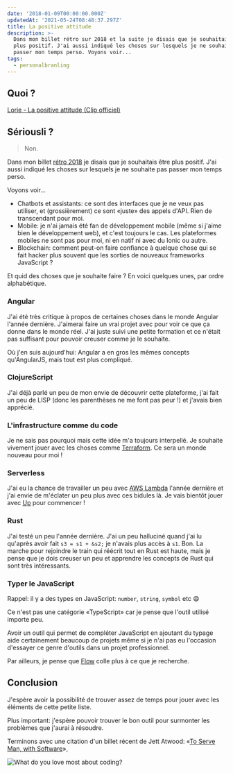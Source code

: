 ```yaml
---
date: '2018-01-09T00:00:00.000Z'
updatedAt: '2021-05-24T08:48:37.297Z'
title: La positive attitude
description: >-
  Dans mon billet rétro sur 2018 et la suite je disais que je souhaitais être
  plus positif. J'ai aussi indiqué les choses sur lesquels je ne souhaite pas
  passer mon temps perso. Voyons voir...
tags:
  - personalbranling
---
```

## Quoi ?

[Lorie - La positive attitude (Clip officiel)](https://www.youtube.com/watch?v=gb4yPEMh24E)

## Sériousli ?

> Non.

Dans mon billet [rétro 2018](/fr/vers-2018-et-au-dela) je disais que je souhaitais être plus positif. J'ai aussi indiqué les choses sur lesquels je ne souhaite pas passer mon temps perso.

Voyons voir...

- Chatbots et assistants: ce sont des interfaces que je ne veux pas utiliser, et (grossièrement) ce sont «juste» des appels d'API. Rien de transcendant pour moi.
- Mobile: je n'ai jamais été fan de développement mobile (même si j'aime bien le développement web), et c'est toujours le cas. Les plateformes mobiles ne sont pas pour moi, ni en natif ni avec du Ionic ou autre.
- Blockchain: comment peut-on faire confiance à quelque chose qui se fait hacker plus souvent que les sorties de nouveaux frameworks JavaScript ?

Et quid des choses que je souhaite faire ? En voici quelques unes, par ordre alphabétique.

### Angular

J'ai été très critique à propos de certaines choses dans le monde Angular l'année dernière. J'aimerai faire un vrai projet avec pour voir ce que ça donne dans le monde réel. J'ai juste suivi une petite formation et ce n'était pas suffisant pour pouvoir creuser comme je le souhaite.

Où j'en suis aujourd'hui: Angular a en gros les mêmes concepts qu'AngularJS, mais tout est plus compliqué.

### ClojureScript

J'ai déjà parlé un peu de mon envie de découvrir cette plateforme, j'ai fait un peu de LISP (donc les parenthèses ne me font pas peur !) et j'avais bien apprécié.

### L'infrastructure comme du code

Je ne sais pas pourquoi mais cette idée m'a toujours interpellé. Je souhaite vivement jouer avec les choses comme [Terraform](https://www.terraform.io/). Ce sera un monde nouveau pour moi !

### Serverless

J'ai eu la chance de travailler un peu avec [AWS Lambda](https://aws.amazon.com/lambda/) l'année dernière et j'ai envie de m'éclater un peu plus avec ces bidules là. Je vais bientôt jouer avec [Up](https://up.docs.apex.sh) pour commencer !

### Rust

J'ai testé un peu l'année dernière. J'ai un peu halluciné quand j'ai lu qu'après avoir fait `s3 = s1 + &s2;` je n'avais plus accès à `s1`. Bon. La marche pour rejoindre le train qui réécrit tout en Rust est haute, mais je pense que je dois creuser un peu et apprendre les concepts de Rust qui sont très intéressants.

### Typer le JavaScript

Rappel: il y a des types en JavaScript: `number`, `string`, `symbol` etc :smile:

Ce n'est pas une catégorie «TypeScript» car je pense que l'outil utilisé importe peu.

Avoir un outil qui permet de compléter JavaScript en ajoutant du typage aide certainement beaucoup de projets même si je n'ai pas eu l'occasion d'essayer ce genre d'outils dans un projet professionnel.

Par ailleurs, je pense que [Flow](https://flow.org/) colle plus à ce que je recherche.

## Conclusion

J'espère avoir la possibilité de trouver assez de temps pour jouer avec les éléments de cette petite liste.

Plus important: j'espère pouvoir trouver le bon outil pour surmonter les problèmes que j'aurai à résoudre.

Terminons avec une citation d'un billet récent de Jett Atwood: «[To Serve Man, with Software](https://blog.codinghorror.com/to-serve-man-with-software/)»,

![What do you love most about coding?](/contentful/5WcNMpDjD2V6pfvDE33qdU/575514458dc4499343417d071d173a9a/dk-findout-coding-page-50-quote.jpg)

